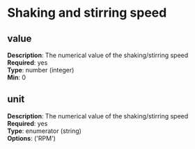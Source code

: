 # Shaking and stirring speed

## value
**Description**: The numerical value of the shaking/stirring speed<br/> 
**Required**: yes <br/>
**Type**: number (integer) <br/>
**Min**: 0 <br/>

## unit
**Description**: The numerical value of the shaking/stirring speed<br/> 
**Required**: yes <br/>
**Type**: enumerator (string) <br/>
**Options**: ('RPM') <br/>
